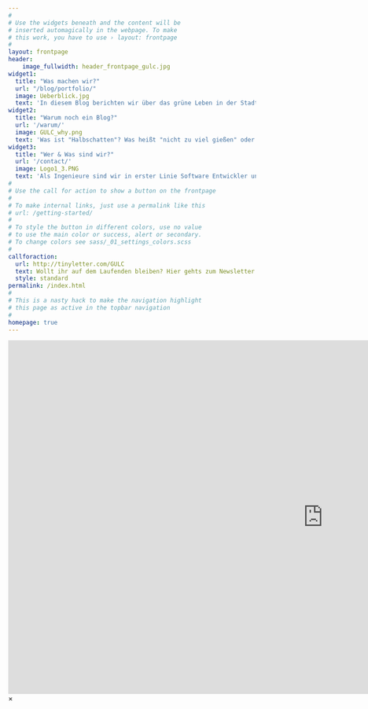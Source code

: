 ```yaml
---
#
# Use the widgets beneath and the content will be
# inserted automagically in the webpage. To make
# this work, you have to use › layout: frontpage
#
layout: frontpage
header:
    image_fullwidth: header_frontpage_gulc.jpg 
widget1:
  title: "Was machen wir?"
  url: "/blog/portfolio/"
  image: Ueberblick.jpg
  text: 'In diesem Blog berichten wir über das grüne Leben in der Stadt und wie ihr auch ohne grünen Daumen erfolgreich auf kleinstem Raum Obst und Gemüse anbauen könnt. Dafür erklären wir, wie ihr günstig Kompost & Dünger herstellt und mit Problemen wie der richtigen Standortwahl, Ungeziefer und Überwinterung umgeht. Außerdem geben wir euch reichlich Tipps zur schnellen und leckeren Zubereitung eurer Ernte zu saisonalen Gerichten. Und dazu noch das ein oder andere zum Nachmachen, Nachbasteln und Ausprobieren. Viel Spaß! :-)'
widget2:
  title: "Warum noch ein Blog?"
  url: '/warum/'
  image: GULC_why.png
  text: 'Was ist "Halbschatten"? Was heißt "nicht zu viel gießen" oder "mäßig gießen"? Weil wir selber unpräzise Angaben aus persönlichen und beruflichen Wegen verabscheuen, wollen wir in diesem Blog möglichst verständliche und deutliche Tipps geben, wie erfolgreich etwas wächst, ohne schon als Botaniker auf die Welt gekommen zu sein. Dies alles versuchen wir euch, kurz und knapp, mit einer Prise Pfeffer garniert auf dem Silbertablett zu servieren - Bon Appétit!'
widget3:
  title: "Wer & Was sind wir?"
  url: '/contact/'
  image: Logo1_3.PNG
  text: 'Als Ingenieure sind wir in erster Linie Software Entwickler und den meist einseitigen Alltag vor unseren Monitoren versuchen wir durch Gärtnern auszugleichen. Auch wenn Pflanzen weiß Gott nicht unser natürliches Habitat sind, haben wir gelernt, Dinge zu hinterfragen und teils kreative Lösungen für Probleme zu suchen. Wir lieben es zu kochen, verrückte Dinge auszuprobieren und uns im Grünen aufzuhalten. Auf diese Weise möchten wir unsere Ideen und Erfahrungen mit euch teilen. '
#
# Use the call for action to show a button on the frontpage
#
# To make internal links, just use a permalink like this
# url: /getting-started/
#
# To style the button in different colors, use no value
# to use the main color or success, alert or secondary.
# To change colors see sass/_01_settings_colors.scss
#
callforaction:
  url: http://tinyletter.com/GULC
  text: Wollt ihr auf dem Laufenden bleiben? Hier gehts zum Newsletter... ›
  style: standard
permalink: /index.html
#
# This is a nasty hack to make the navigation highlight
# this page as active in the topbar navigation
#
homepage: true
---
```


<div id="videoModal" class="reveal-modal large" data-reveal="">
  <div class="flex-video widescreen vimeo" style="display: block;">
    <iframe width="1280" height="720" src="https://www.youtube.com/embed/3b5zCFSmVvU" frameborder="0" allowfullscreen></iframe>
  </div>
  <a class="close-reveal-modal">&#215;</a>
</div>
